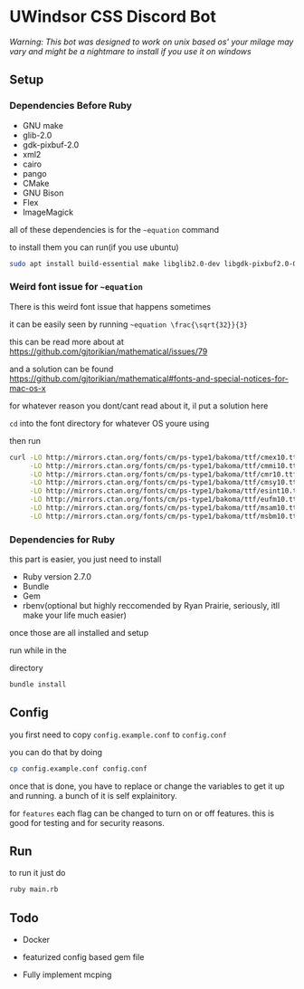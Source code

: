 # UWindsor CSS Discord Bot

*Warning: This bot was designed to work on unix based os'*
*your milage may vary and might be a nightmare to install if you use it on windows*

## Setup

### Dependencies Before Ruby

* GNU make
* glib-2.0
* gdk-pixbuf-2.0
* xml2
* cairo
* pango
* CMake
* GNU Bison
* Flex
* ImageMagick

all of these dependencies is for the `~equation` command

to install them you can run(if you use ubuntu) 
``` sh
sudo apt install build-essential make libglib2.0-dev libgdk-pixbuf2.0-0 libxml2 cairo cmake libcogl-pango20 flex bison imagemagick
```


### Weird font issue for `~equation`

There is this weird font issue that happens sometimes

it can be easily seen by running `~equation \frac{\sqrt{32}}{3}`

this can be read more about at https://github.com/gjtorikian/mathematical/issues/79

and a solution can be found
https://github.com/gjtorikian/mathematical#fonts-and-special-notices-for-mac-os-x

for whatever reason you dont/cant read about it, il put a solution here

`cd` into the font directory for whatever OS youre using

then run 

``` sh
curl -LO http://mirrors.ctan.org/fonts/cm/ps-type1/bakoma/ttf/cmex10.ttf \
     -LO http://mirrors.ctan.org/fonts/cm/ps-type1/bakoma/ttf/cmmi10.ttf \
     -LO http://mirrors.ctan.org/fonts/cm/ps-type1/bakoma/ttf/cmr10.ttf \
     -LO http://mirrors.ctan.org/fonts/cm/ps-type1/bakoma/ttf/cmsy10.ttf \
     -LO http://mirrors.ctan.org/fonts/cm/ps-type1/bakoma/ttf/esint10.ttf \
     -LO http://mirrors.ctan.org/fonts/cm/ps-type1/bakoma/ttf/eufm10.ttf \
     -LO http://mirrors.ctan.org/fonts/cm/ps-type1/bakoma/ttf/msam10.ttf \
     -LO http://mirrors.ctan.org/fonts/cm/ps-type1/bakoma/ttf/msbm10.ttf

```

### Dependencies for Ruby

this part is easier, you just need to install

* Ruby version 2.7.0
* Bundle
* Gem
* rbenv(optional but highly reccomended by Ryan Prairie, seriously, itll make your life much easier)

once those are all installed and setup

run while in the <Main> directory

``` sh
bundle install
```

## Config

you first need to copy `config.example.conf` to `config.conf`

you can do that by doing

``` sh
cp config.example.conf config.conf
```

once that is done, you have to replace or change the variables to get it up and running. a bunch of it is self explainitory.

for `features` each flag can be changed to turn on or off features. this is good for testing and for security reasons.


## Run
to run it just do 

``` sh
ruby main.rb
```


## Todo

* Docker 

* featurized config based gem file

* Fully implement mcping
